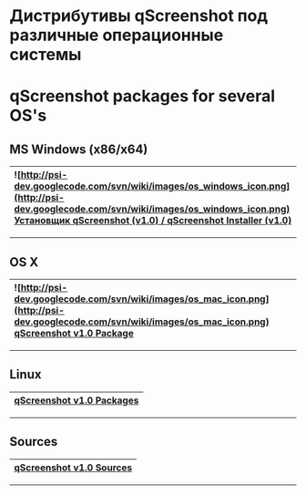 # Дистрибутивы qScreenshot под различные операционные системы #

# qScreenshot packages for several OS's #

## MS Windows (x86/x64) ##
| ![http://psi-dev.googlecode.com/svn/wiki/images/os_windows_icon.png](http://psi-dev.googlecode.com/svn/wiki/images/os_windows_icon.png) **[Установщик qScreenshot (v1.0) / qScreenshot Installer (v1.0)](http://sourceforge.net/projects/qscreenshot/files/MS-Windows/Installers/qscreenshot-1.0-win32-setup.exe/download)** |
|:---------------------------------------------------------------------------------------------------------------------------------------------------------------------------------------------------------------------------------------------------------------------------------------------------------------------------------------|


---



## OS X ##
| ![http://psi-dev.googlecode.com/svn/wiki/images/os_mac_icon.png](http://psi-dev.googlecode.com/svn/wiki/images/os_mac_icon.png) **[qScreenshot v1.0 Package](http://sourceforge.net/projects/qscreenshot/files/OSX/qscreenshot-1.0-osx.dmg/download)** |
|:-------------------------------------------------------------------------------------------------------------------------------------------------------------------------------------------------------------------------------------------------------|


---



## Linux ##
| **[qScreenshot v1.0 Packages](https://sourceforge.net/projects/qscreenshot/files/Linux/)** |
|:-------------------------------------------------------------------------------------------|


---



## Sources ##
| **[qScreenshot v1.0 Sources](http://sourceforge.net/projects/qscreenshot/files/qscreenshot-1.0-src.tar.gz/download)** |
|:----------------------------------------------------------------------------------------------------------------------|


---
